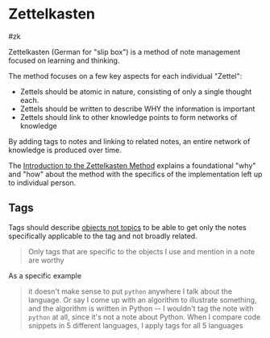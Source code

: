 # Zettelkasten

#zk

Zettelkasten (German for "slip box") is a method of note management focused on learning and thinking.

The method focuses on a few key aspects for each individual "Zettel":

* Zettels should be atomic in nature, consisting of only a single thought each.
* Zettels should be written to describe WHY the information is important
* Zettels should link to other knowledge points to form networks of knowledge

By adding tags to notes and linking to related notes, an entire network of knowledge is produced over time.

The [Introduction to the Zettelkasten Method](https://zettelkasten.de/introduction/) explains a foundational "why" and "how" about the method with the specifics of the implementation left up to individual person.

## Tags

Tags should describe [objects not topics](https://zettelkasten.de/posts/object-tags-vs-topic-tags/) to be able to get only the notes specifically applicable to the tag and not broadly related.

> Only tags that are specific to the objects I use and mention in a note are worthy

As a specific example

> it doesn't make sense to put `python` anywhere I talk about the language. Or say I come up with an algorithm to illustrate something, and the algorithm is written in Python -- I wouldn't tag the note with `python` at all, since it's not a note about Python. When I compare code snippets in 5 different languages, I apply tags for all 5 languages
